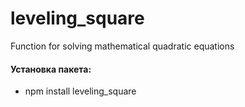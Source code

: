 # leveling_square 
Function for solving mathematical quadratic equations

#### Установка пакета:

* npm install leveling_square